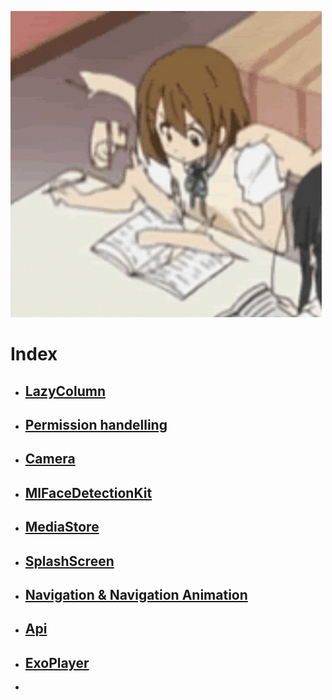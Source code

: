 ![Reading](studying-anime-girl.gif)
# Index
* ## [LazyColumn](LazyColumn.md)
* ## [Permission handelling](Permission.md)
* ## [Camera](Camera.md)
* ## [MlFaceDetectionKit](MlFaceDetectionKit.md)
* ## [MediaStore](MediaStore.md)
* ## [SplashScreen](SplashScreen.md)
* ## [Navigation & Navigation Animation](Navigation.md)
* ## [Api](Api.md)
* ## [ExoPlayer](ExoPlayer.md)
* 
